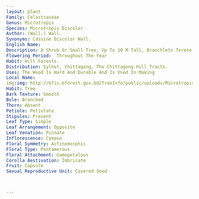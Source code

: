```yaml
---
layout: plant
Family: Celastraceae
Genus: Microtropis
Species: Microtropis Discolor
Author: (Wall.) Wall.
Synonyms: Cassine Discolor Wall.
English Name: 
Description: A Shrub Or Small Tree, Up To 10 M Tall, Branchlets Terete. Leaves Elliptic-oblong Or Elliptic-ovate, 9-16 Ã— 4-7 Cm, Membranous, Glabrous, Pale Beneath, Margin Entire, Base Attenuate, Apex Acute Or Acuminate, Nerves 5-7 Pairs, Petioles 5-10 Mm Long, Channelled. Inflorescence Simple Or Thrice Dichotomously Branched Cymes, 1.0-2.5 Cm Long, Peduncles 3-6 Mm Long, Pedicels Very Short, Bracts 3-8 Mm Long, Bracteoles Deltoid, 0.5 Ã— 0.5 Mm. Flowers Greenish-white Or Yellowish. Calyx Lobes Suborbicular To Reniform, 1.0-1.7 Ã— 1.0-1.5 Mm, Free, Minutely Ciliolate At The Margin. Petals Elliptic Or Oblong, 2.0-3.5 Ã— 1.0-1.5 Mm, Imbricate, Distinctly Keeled Inside, The Inner One Or Two Usually Slipper-shaped. Stamens 1.5 Mm Long, Filaments Subulate, Slightly Dilated, United At The Base, 1 Mm Long, Anthers Oblong-ellipsoid, 0.7 Mm Long, Dorso-basifixed, Extrorse, Apiculate. Pistil 1.0-1.5 Mm Long, Slightly Wrinkled, Slightly Swollen At The Base, Gradually Narrowed Into A Cylindric Style, Stigmas Obscurely 2-lobed Or Obtuse. Fruits Ellipsoid Or Ovoid, 10-12 Ã— 5-10 Mm. Seed 1 Per Locule, Ellipsoid, Stipitate, Red, Persistent On Pedicel After Capsule Valves Have Fallen.
Flowering Period:  Throughout The Year
Habit: Hill Forests.
Distribution: Sylhet, Chittagong, The Chittagong Hill Tracts.
Uses: The Wood Is Hard And Durable And Is Used In Making
Local Name: 
img:img: http://bfis.bforest.gov.bd/TreeInfo/public/uploads/Microtropis_discolor.jpg
Habit: Tree
Bark Texture: Smooth
Bole: Branched
Thorn: Absent
Petiole: Petiolate
Stipules: Present
Leaf Type: Simple
Leaf Arrangement: Opposite
Leaf Venation: Pinnate
Inflorescence: Cymose
Floral Symmetry: Actinomorphic
Floral Type: Pentamerous
Floral Attachment: Gamopetalous
Corolla Aestivation: Imbricate
Fruit: Capsule
Sexual Reproductive Unit: Covered Seed



---
```


